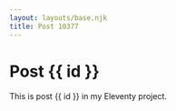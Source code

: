 ```yaml
---
layout: layouts/base.njk
title: Post 10377
---
```


# Post {{ id }}

This is post {{ id }} in my Eleventy project.
